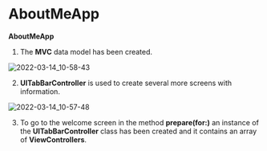 # AboutMeApp
**AboutMeApp**
1. The **MVC** data model has been created.

![2022-03-14_10-58-43](https://user-images.githubusercontent.com/93527566/158129103-c0b20c30-fcd7-4049-a8fa-193bb68ab13e.png)

2. **UITabBarController** is used to create several more screens with information.

![2022-03-14_10-57-48](https://user-images.githubusercontent.com/93527566/158128964-0ae982ff-1f7e-447e-be51-35b7d8753f05.png)

3. To go to the welcome screen in the method **prepare(for:)** an instance of the **UITabBarController** class has been created 
and it contains an array of **ViewControllers**.


